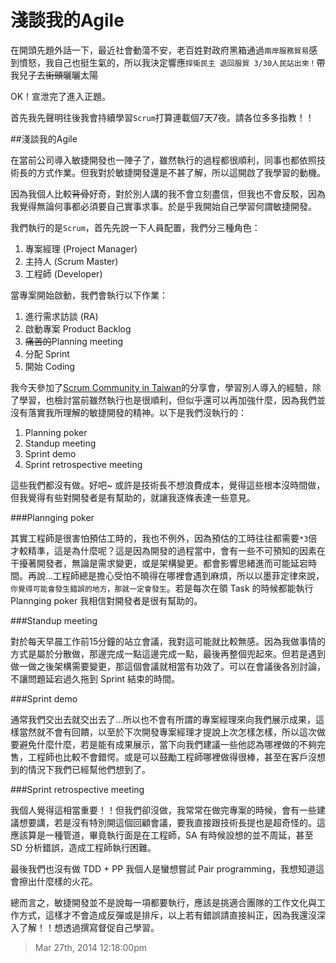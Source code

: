 # 淺談我的Agile

在開頭先題外話一下，最近社會動蕩不安，老百姓對政府黑箱通過`兩岸服務貿易`感到憤怒，我自己也挺生氣的，所以我決定響應`捍衛民主 退回服貿 3/30人民站出來！`帶我兒子去~~街頭~~曬曬太陽

OK！宣泄完了進入正題。

首先我先聲明往後我會持續學習`Scrum`打算連載個7天7夜。請各位多多指教！！

##淺談我的Agile

在當前公司導入敏捷開發也一陣子了，雖然執行的過程都很順利，同事也都依照技術長的方式作業。但我對於敏捷開發還是不甚了解，所以這開啟了我學習的動機。

因為我個人比較~~背骨~~好奇，對於別人講的我不會立刻盡信，但我也不會反駁，因為我覺得無論何事都必須要自己實事求事。於是乎我開始自己學習何謂敏捷開發。

我們執行的是`Scrum`，首先先說一下人員配置，我們分三種角色：

1. 專案經理 (Project Manager)
2. 主持人 (Scrum Master)
3. 工程師 (Developer)

當專案開始啟動，我們會執行以下作業：

1. 進行需求訪談 (RA)
2. 啟動專案 Product Backlog
3. ~~痛苦的~~Planning meeting  
4. 分配 Sprint
5. 開始 Coding

我今天參加了[Scrum Community in Taiwan][1]的分享會，學習別人導入的經驗，除了學習，也檢討當前雖然執行也是很順利，但似乎還可以再加強什麼，因為我們並沒有落實我所理解的敏捷開發的精神。以下是我們沒執行的：

1. Planning poker
2. Standup meeting
3. Sprint demo
4. Sprint retrospective meeting

這些我們都沒有做。好吧~ 或許是技術長不想浪費成本，覺得這些根本沒時間做，但我覺得有些對開發者是有幫助的，就讓我逐條表達一些意見。

###Plannging poker

其實工程師是很害怕預估工時的，我也不例外，因為預估的工時往往都需要`*3`倍才較精準，這是為什麼呢？這是因為開發的過程當中，會有一些不可預知的因素在干擾著開發者，無論是需求變更，或是架構變更。都會影響思緒進而可能延宕時間。再說...工程師總是擔心受怕不曉得在哪裡會遇到麻煩，所以以墨菲定律來說，`你覺得可能會發生錯誤的地方，那就一定會發生`。若是每次在領 Task 的時候都能執行 Plannging poker 我相信對開發者是很有幫助的。

###Standup meeting

對於每天早晨工作前15分鐘的站立會議，我對這可能就比較無感。因為我做事情的方式是屬於分散做，那邊完成一點這邊完成一點，最後再整個兜起來。但若是遇到做一做之後架構需要變更，那這個會議就相當有功效了。可以在會議後各別討論，不讓問題延宕過久拖到 Sprint 結束的時間。

###Sprint demo

通常我們交出去就交出去了...所以也不會有所謂的專案經理來向我們展示成果，這樣當然就不會有回饋，以至於下次開發專案經理才提說上次怎樣怎樣，所以這次做要避免什麼什麼，若是能有成果展示，當下向我們建議一些他認為哪裡做的不夠完售，工程師也比較不會錯愕。或是可以鼓勵工程師哪裡做得很棒，甚至在客戶沒想到的情況下我們已經幫他們想到了。

###Sprint retrospective meeting

我個人覺得這相當重要！！但我們卻沒做，我常常在做完專案的時候，會有一些建議想要講，若是沒有特別開這個回顧會議，要我直接跟技術長提也是超奇怪的。這應該算是一種管道，畢竟執行面是在工程師，SA 有時候設想的並不周延，甚至 SD 分析錯誤，造成工程師執行困難。

最後我們也沒有做 TDD + PP 我個人是蠻想嘗試 Pair programming，我想知道這會擦出什麼樣的火花。

總而言之，敏捷開發並不是說每一項都要執行，應該是挑適合團隊的工作文化與工作方式，這樣才不會造成反彈或是排斥，以上若有錯誤請直接糾正，因為我還沒深入了解！！想透過撰寫督促自己學習。

[1]: https://www.facebook.com/groups/179345672472/

> Mar 27th, 2014 12:18:00pm